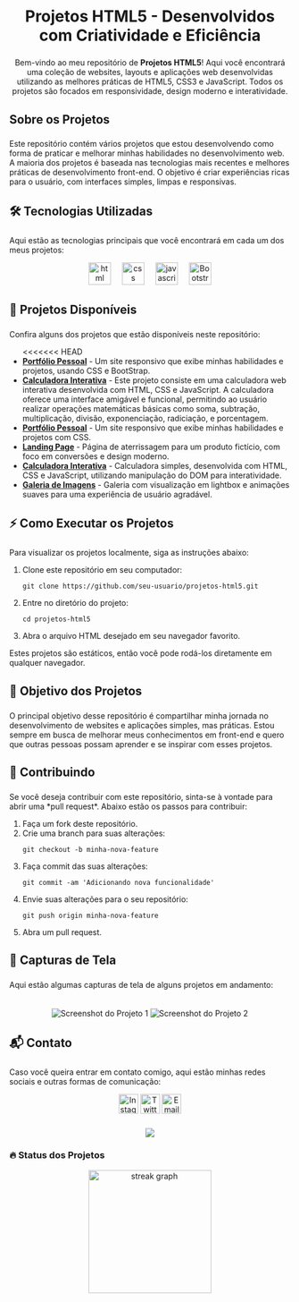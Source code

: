 <h1 align="center">Projetos HTML5 - Desenvolvidos com Criatividade e Eficiência</h1>

###

<p align="center">Bem-vindo ao meu repositório de <strong>Projetos HTML5</strong>! Aqui você encontrará uma coleção de websites, layouts e aplicações web desenvolvidas utilizando as melhores práticas de HTML5, CSS3 e JavaScript. Todos os projetos são focados em responsividade, design moderno e interatividade.</p>

###

<h2 align="left">Sobre os Projetos</h2>

###

<p align="left">Este repositório contém vários projetos que estou desenvolvendo como forma de praticar e melhorar minhas habilidades no desenvolvimento web. A maioria dos projetos é baseada nas tecnologias mais recentes e melhores práticas de desenvolvimento front-end. O objetivo é criar experiências ricas para o usuário, com interfaces simples, limpas e responsivas.</p>

###

<h2 align="left">🛠️ Tecnologias Utilizadas</h2>

###

<p align="left">Aqui estão as tecnologias principais que você encontrará em cada um dos meus projetos:</p>

<div align="center">
    <img src="https://img.icons8.com/?size=100&id=20909&format=png&color=000000" height="40" alt="html logo" title="HTML5"/>
    <img width="12" />
    <img src="https://img.icons8.com/?size=100&id=21278&format=png&color=000000" height="40" alt="css logo" title="CSS3"/>
    <img width="12" />
    <img src="https://cdn.jsdelivr.net/gh/devicons/devicon/icons/javascript/javascript-original.svg" height="40" alt="javascript logo" title="JavaScript"/>
    <img width="12" />
    <img src="https://img.icons8.com/?size=100&id=EzPCiQUqWWEa&format=png&color=000000" height="40" alt="Bootstrap logo" title="Bootstrap"/>
</div>

###

<h2 align="left">📂 Projetos Disponíveis</h2>

###

<p align="left">Confira alguns dos projetos que estão disponíveis neste repositório:</p>

<ul>
<<<<<<< HEAD
    <li><strong><a href="https://jailsonneve.github.io/Projetos-Html/Projetos/portfolio/portfolio.html">Portfólio Pessoal</a></strong> - Um site responsivo que exibe minhas habilidades e projetos, usando CSS e BootStrap.</li>
    <li><strong><a href="https://jailsonneve.github.io/Projetos-Html/Projetos/calculadora/atividade1.html">Calculadora Interativa</a></strong> - Este projeto consiste em uma calculadora web interativa desenvolvida com HTML, CSS e JavaScript. A calculadora oferece uma interface amigável e funcional, permitindo ao usuário realizar operações matemáticas básicas como soma, subtração, multiplicação, divisão, exponenciação, radiciação, e porcentagem.</li>
    <li><strong><a href="https://jailsonneve.github.io/Projetos-Html/Projetos/portfolio/portfolio.html">Portfólio Pessoal</a></strong> - Um site responsivo que exibe minhas habilidades e projetos com CSS.</li>
    <li><strong><a href="https://link-do-projeto-2">Landing Page</a></strong> - Página de aterrissagem para um produto fictício, com foco em conversões e design moderno.</li>
    <li><strong><a href="https://link-do-projeto-3">Calculadora Interativa</a></strong> - Calculadora simples, desenvolvida com HTML, CSS e JavaScript, utilizando manipulação do DOM para interatividade.</li>
    <li><strong><a href="https://link-do-projeto-4">Galeria de Imagens</a></strong> - Galeria com visualização em lightbox e animações suaves para uma experiência de usuário agradável.</li>
</ul>

###

<h2 align="left">⚡ Como Executar os Projetos</h2>

###

<p align="left">Para visualizar os projetos localmente, siga as instruções abaixo:</p>

<ol>
    <li>Clone este repositório em seu computador:</li>
    <pre><code>git clone https://github.com/seu-usuario/projetos-html5.git</code></pre>
    <li>Entre no diretório do projeto:</li>
    <pre><code>cd projetos-html5</code></pre>
    <li>Abra o arquivo HTML desejado em seu navegador favorito.</li>
</ol>

<p align="left">Estes projetos são estáticos, então você pode rodá-los diretamente em qualquer navegador.</p>

###

<h2 align="left">🎯 Objetivo dos Projetos</h2>

###

<p align="left">O principal objetivo desse repositório é compartilhar minha jornada no desenvolvimento de websites e aplicações simples, mas práticas. Estou sempre em busca de melhorar meus conhecimentos em front-end e quero que outras pessoas possam aprender e se inspirar com esses projetos.</p>

###

<h2 align="left">🔄 Contribuindo</h2>

###

<p align="left">Se você deseja contribuir com este repositório, sinta-se à vontade para abrir uma *pull request*. Abaixo estão os passos para contribuir:</p>

<ol>
    <li>Faça um fork deste repositório.</li>
    <li>Crie uma branch para suas alterações:</li>
    <pre><code>git checkout -b minha-nova-feature</code></pre>
    <li>Faça commit das suas alterações:</li>
    <pre><code>git commit -am 'Adicionando nova funcionalidade'</code></pre>
    <li>Envie suas alterações para o seu repositório:</li>
    <pre><code>git push origin minha-nova-feature</code></pre>
    <li>Abra um pull request.</li>
</ol>

###

<h2 align="left">📸 Capturas de Tela</h2>

###

<p align="left">Aqui estão algumas capturas de tela de alguns projetos em andamento:</p>

<div align="center">
    <img src="link-da-imagem-1.jpg" alt="Screenshot do Projeto 1" style="max-width: 100%; height: auto;"/>
    <img src="link-da-imagem-2.jpg" alt="Screenshot do Projeto 2" style="max-width: 100%; height: auto; margin-top: 20px;"/>
</div>

###

<h2 align="left">📬 Contato</h2>

###

<p align="left">Caso você queira entrar em contato comigo, aqui estão minhas redes sociais e outras formas de comunicação:</p>

<div align="center">
    <img src="https://img.shields.io/static/v1?message=Instagram&logo=instagram&label=&color=E4405F&logoColor=white&labelColor=&style=for-the-badge" height="35" alt="Instagram" />
    <img src="https://img.shields.io/static/v1?message=Twitter&logo=twitter&label=&color=1DA1F2&logoColor=white&labelColor=&style=for-the-badge" height="35" alt="Twitter" />
    <img src="https://img.shields.io/static/v1?message=Email&logo=gmail&label=&color=D14836&logoColor=white&labelColor=&style=for-the-badge" height="35" alt="Email" />
</div>

###

<div align="center">
    <img src="https://profile-counter.glitch.me/seu-usuario/count.svg?" />
</div>

###

<h3 align="left">🔥 Status dos Projetos</h3>

<div align="center">
    <img src="https://streak-stats.demolab.com?user=jailsonneve&locale=en&mode=daily&theme=dark&hide_border=false&border_radius=5&order=3" height="220" alt="streak graph" />
</div>

###
